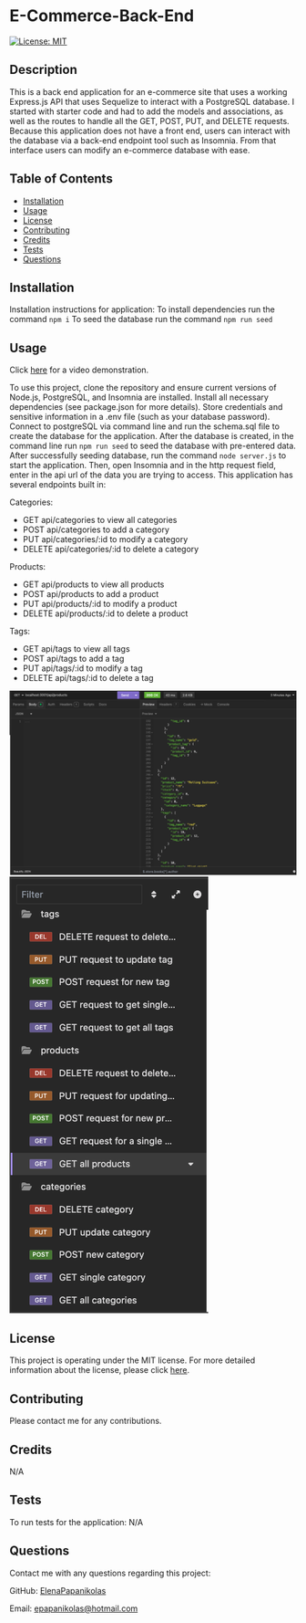 # E-Commerce-Back-End
[![License: MIT](https://img.shields.io/badge/License-MIT-yellow.svg)](https://opensource.org/licenses/MIT)

## Description
This is a back end application for an e-commerce site that uses a working Express.js API that uses Sequelize to interact with a PostgreSQL database.  I started with starter code and had to add the models and associations, as well as the routes to handle all the GET, POST, PUT, and DELETE requests.  Because this application does not have a front end, users can interact with the database via a back-end endpoint tool such as Insomnia.  From that interface users can modify an e-commerce database with ease.

## Table of Contents
* [Installation](#installation)
* [Usage](#usage)
* [License](#license)
* [Contributing](#contributing)
* [Credits](#credits)
* [Tests](#tests)
* [Questions](#questions)

## Installation
Installation instructions for application:
To install dependencies run the command `npm i`
To seed the database run the command `npm run seed`

## Usage

Click [here]() for a video demonstration.

To use this project, clone the repository and ensure current versions of Node.js, PostgreSQL, and Insomnia are installed.  Install all necessary dependencies (see package.json for more details). Store credentials and sensitive information in a .env file (such as your database password).  Connect to postgreSQL via command line and run the schema.sql file to create the database for the application.  After the database is created, in the command line run `npm run seed` to seed the database with pre-entered data.  After successfully seeding database, run the command `node server.js` to start the application.  Then, open Insomnia and in the http request field, enter in the api url of the data you are trying to access.  This application has several endpoints built in:

Categories:
- GET api/categories to view all categories
- POST api/categories to add a category
- PUT api/categories/:id to modify a category
- DELETE api/categories/:id to delete a category

Products:
- GET api/products to view all products
- POST api/products to add a product
- PUT api/products/:id to modify a product
- DELETE api/products/:id to delete a product

Tags:
- GET api/tags to view all tags
- POST api/tags to add a tag
- PUT api/tags/:id to modify a tag
- DELETE api/tags/:id to delete a tag

![Screenshot of E Commerce Back End in insomnia](./assets/images/insomnia.png)
![Screenshot of E Commerce Back End in insomnia](./assets/images/insomnia2.png)


## License 
This project is operating under the MIT license. For more detailed information about the license, please click [here](https://opensource.org/licenses/MIT).

## Contributing 
Please contact me for any contributions.

## Credits
N/A

## Tests
To run tests for the application:
N/A

## Questions 
Contact me with any questions regarding this project:

GitHub: [ElenaPapanikolas](https://github.com/ElenaPapanikolas)

Email: epapanikolas@hotmail.com
